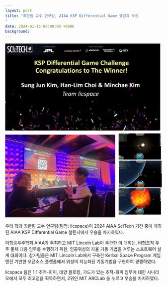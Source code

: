 ```yaml
---
layout: post
title: "최한림 교수 연구팀, AIAA KSP Differential Game 챌린지 우승
"
date: 2024-01-15 00:00:00 +0900
background:
---
```


![kspdg_challenge_winner.png](/img/posts/kspdg_challenge_winner.png)

우리 학과 최한림 교수 연구팀(팀명: licspace)이 2024 AIAA SciTech 기간 중에 개최된 AIAA KSP Differential Game 챌린지에서 우승을 차지하였다.

미항공우주학회 AIAA가 주최하고 MIT Lincoln Lab이 주관한 이 대회는, 비협조적 우주 물체 대응 임무를 수행하기 위한, 인공위성의 자율 기동 기법을 겨루는 소프트웨어 설계 대회이다.
참가팀들은 MIT Lincoln Lab에서 구축한 Kerbal Space Program 게임엔진 기반한 오픈소스 플랫폼에서  위성의 지능화된 기동기법을 구현하여 경쟁하였다.

licspace 팀은 1:1 추적-회피, 태양 블로킹, 가드가 있는 추적-회피 임무에 대한 시나리오에서 모두 최고점을 획득하면서, 2위인 MIT ARCLab 을 누르고 우승을 차지하였다.
